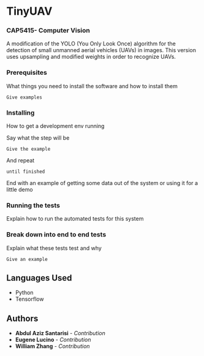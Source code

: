 # TinyUAV
### CAP5415- Computer Vision

A modification of the YOLO (You Only Look Once) algorithm for the detection of small unmanned aerial vehicles (UAVs) in images. This version uses upsampling and modified weights in order to recognize UAVs.


### Prerequisites

What things you need to install the software and how to install them

```
Give examples
```

### Installing

How to get a development env running

Say what the step will be

```
Give the example
```

And repeat

```
until finished
```

End with an example of getting some data out of the system or using it for a little demo

### Running the tests

Explain how to run the automated tests for this system

### Break down into end to end tests

Explain what these tests test and why

```
Give an example
```


## Languages Used

* Python
* Tensorflow


## Authors

* **Abdul Aziz Santarisi** - *Contribution*
* **Eugene Lucino** - *Contribution*
* **William Zhang** - *Contribution*
